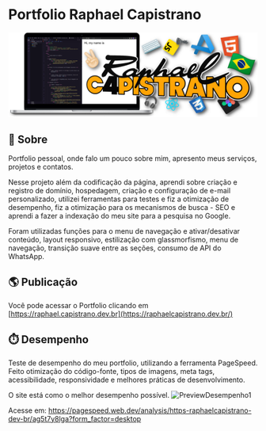 # Portfolio Raphael Capistrano
<a href="https://raphaelcapistrano.dev.br/">
<img src="https://github.com/C4PISTRANO/Portfolio/blob/main/src/img/BannerRaphaelCapistrano.png">
</a>

## :memo: Sobre 
Portfolio pessoal, onde falo um pouco sobre mim, apresento meus serviços, projetos e contatos.

Nesse projeto além da codificação da página, aprendi sobre criação e registro de domínio, hospedagem, 
criação e configuração de e-mail personalizado, utilizei ferramentas para testes e fiz a otimização de desempenho, 
fiz a otimização para os mecanismos de busca - SEO e aprendi a fazer a indexação do meu site para a pesquisa no Google.

Foram utilizadas funções para o menu de navegação e ativar/desativar conteúdo, layout
responsivo, estilização com glassmorfismo, menu de navegação, transição suave entre
as seções, consumo de API do WhatsApp.

## :earth_americas: Publicação

Você pode acessar o Portfolio clicando em [https://raphael.capistrano.dev.br](https://raphaelcapistrano.dev.br/)

## :stopwatch: Desempenho

Teste de desempenho do meu portfolio, utilizando a ferramenta PageSpeed.
Feito otimização do código-fonte, tipos de imagens, meta tags, acessibilidade, responsividade e melhores práticas de desenvolvimento.

O site está como o melhor desempenho possível.
![PreviewDesempenho1](https://github.com/C4PISTRANO/Portfolio/assets/80759812/4960bd65-d96d-45f6-9189-71474e777d2f)

Acesse em: https://pagespeed.web.dev/analysis/https-raphaelcapistrano-dev-br/ag5t7y8lga?form_factor=desktop 


